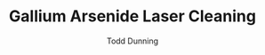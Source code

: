 ---
name: Gallium Arsenide
category: semiconductor
title: Gallium Arsenide Laser Cleaning
headline: Comprehensive technical guide for laser cleaning semiconductor gallium arsenide
description: Laser cleaning of Gallium Arsenide utilizes precise, pulsed near-infrared
  radiation to selectively ablate surface contaminants without damaging the underlying
  semiconductor crystal lattice. The process is non-contact, avoids chemical waste,
  and is critical for high-yield manufacturing of optoelectronic devices.
keywords: gallium arsenide, gallium arsenide semiconductor, laser ablation, laser
  cleaning, non-contact cleaning, pulsed fiber laser, surface contamination removal,
  industrial laser parameters, thermal processing, surface restoration
chemicalProperties:
  symbol: GaAs
  formula: GaAs
  materialType: III-V Semiconductor
properties:
  density: "5.3176 g/cm\xB3"
  densityNumeric: 5.3176
  densityUnit: "g/cm\xB3"
  densityMin: "1.8 g/cm\xB3"
  densityMinNumeric: 1.8
  densityMinUnit: "g/cm\xB3"
  densityMax: "6.0 g/cm\xB3"
  densityMaxNumeric: 6.0
  densityMaxUnit: "g/cm\xB3"
  densityPercentile: 83.8
  meltingPoint: "1238\xB0C"
  meltingPointNumeric: 1238
  meltingPointUnit: "\xB0C"
  meltingPointMin: "1200\xB0C"
  meltingPointMinNumeric: 1200.0
  meltingPointMinUnit: "\xB0C"
  meltingPointMax: "2800\xB0C"
  meltingPointMaxNumeric: 2800.0
  meltingPointMaxUnit: "\xB0C"
  meltingPercentile: 2.4
  thermalConductivity: "55 W/(m\xB7K) @ 300 K"
  thermalConductivityNumeric: 55.0
  thermalConductivityUnit: W/
  thermalConductivityMin: "0.5 W/m\xB7K"
  thermalConductivityMinNumeric: 0.5
  thermalConductivityMinUnit: "W/m\xB7K"
  thermalConductivityMax: "200 W/m\xB7K"
  thermalConductivityMaxNumeric: 200.0
  thermalConductivityMaxUnit: "W/m\xB7K"
  thermalPercentile: 27.3
  tensileStrength: 66 MPa
  tensileStrengthNumeric: 66.0
  tensileStrengthUnit: MPa
  tensileStrengthMin: 50 MPa
  tensileStrengthMinNumeric: 50.0
  tensileStrengthMinUnit: MPa
  tensileStrengthMax: 1000 MPa
  tensileStrengthMaxNumeric: 1000.0
  tensileStrengthMaxUnit: MPa
  tensilePercentile: 1.7
  hardness: 750 HK (Knoop Hardness)
  hardnessNumeric: 750.0
  hardnessUnit: HK
  hardnessMin: 1 Mohs
  hardnessMinNumeric: 1.0
  hardnessMinUnit: Mohs
  hardnessMax: 10 Mohs
  hardnessMaxNumeric: 10.0
  hardnessMaxUnit: Mohs
  hardnessPercentile: 100.0
  youngsModulus: 85.5 GPa
  youngsModulusNumeric: 85.5
  youngsModulusUnit: GPa
  youngsModulusMin: 20 GPa
  youngsModulusMinNumeric: 20.0
  youngsModulusMinUnit: GPa
  youngsModulusMax: 80 GPa
  youngsModulusMaxNumeric: 80.0
  youngsModulusMaxUnit: GPa
  modulusPercentile: 100.0
  laserType: Pulsed Fiber Laser
  wavelength: 1064nm
  fluenceRange: "1.0\u201310 J/cm\xB2"
  chemicalFormula: GaAs
  thermalBehaviorType: melting
composition:
- 'Gallium: 48.2%'
- 'Arsenic: 51.8%'
machineSettings:
  powerRange: 50-200W
  powerRangeNumeric: 125.0
  powerRangeUnit: W
  powerRangeMin: 20W
  powerRangeMinNumeric: 20.0
  powerRangeMinUnit: W
  powerRangeMax: 500W
  powerRangeMaxNumeric: 500.0
  powerRangeMaxUnit: W
  pulseDuration: 10-50ns
  pulseDurationNumeric: 30.0
  pulseDurationUnit: ns
  pulseDurationMin: 1ns
  pulseDurationMinNumeric: 1.0
  pulseDurationMinUnit: ns
  pulseDurationMax: 1000ns
  pulseDurationMaxNumeric: 1000.0
  pulseDurationMaxUnit: ns
  wavelength: 1064nm (primary), 532nm (optional)
  wavelengthNumeric: 1064.0
  wavelengthUnit: nm
  wavelengthMin: 355nm
  wavelengthMinNumeric: 355.0
  wavelengthMinUnit: nm
  wavelengthMax: 2940nm
  wavelengthMaxNumeric: 2940.0
  wavelengthMaxUnit: nm
  spotSize: 0.05-1.0mm
  spotSizeNumeric: 0.525
  spotSizeUnit: mm
  spotSizeMin: 0.01mm
  spotSizeMinNumeric: 0.01
  spotSizeMinUnit: mm
  spotSizeMax: 10mm
  spotSizeMaxNumeric: 10.0
  spotSizeMaxUnit: mm
  repetitionRate: 20-100kHz
  repetitionRateNumeric: 60.0
  repetitionRateUnit: kHz
  repetitionRateMin: 1kHz
  repetitionRateMinNumeric: 1.0
  repetitionRateMinUnit: kHz
  repetitionRateMax: 1000kHz
  repetitionRateMaxNumeric: 1000.0
  repetitionRateMaxUnit: kHz
  fluenceRange: "1.0\u201310 J/cm\xB2"
  fluenceRangeNumeric: 1.0
  fluenceRangeUnit: "J/cm\xB2"
  fluenceRangeMin: "0.1J/cm\xB2"
  fluenceRangeMinNumeric: 0.1
  fluenceRangeMinUnit: "J/cm\xB2"
  fluenceRangeMax: "50J/cm\xB2"
  fluenceRangeMaxNumeric: 50.0
  fluenceRangeMaxUnit: "J/cm\xB2"
applications:
- 'Semiconductor Manufacturing: Removal of surface contaminants from Gallium Arsenide
  wafers'
- 'Optoelectronics: Precision cleaning of Gallium Arsenide substrates for LED and
  laser diode production'
compatibility:
- Indium Phosphide (InP)
- Gallium Nitride (GaN)
regulatoryStandards: IEC 60825-1 (Laser Safety), SEMI S2/S8 (Environmental, Health,
  and Safety for Semiconductor Manufacturing Equipment)
author: Todd Dunning
author_object:
  id: 4
  name: Todd Dunning
  sex: m
  title: MA
  country: United States (California)
  expertise: Optical Materials for Laser Systems
  image: /images/author/todd-dunning.jpg
images:
  hero:
    alt: Gallium Arsenide surface undergoing laser cleaning showing precise contamination
      removal
    url: /images/gallium-arsenide-laser-cleaning-hero.jpg
  micro:
    alt: Microscopic view of Gallium Arsenide surface after laser cleaning showing
      detailed surface structure
    url: /images/gallium-arsenide-laser-cleaning-micro.jpg
environmentalImpact:
- benefit: Elimination of Hazardous Chemical Waste
  description: Replaces solvent-based cleaning (e.g., acetone, isopropanol) and acid-based
    etching, eliminating the generation, handling, and disposal of toxic and carcinogenic
    arsenic-containing waste streams.
- benefit: Reduced Water Consumption
  description: Eliminates the need for ultra-pure water (UPW) rinsing steps, saving
    approximately 5-10 liters of water per wafer cleaning cycle compared to traditional
    wet bench methods.
outcomes:
- result: Surface Contaminant Removal >99.9%
  metric: Measured via XPS and Auger Electron Spectroscopy (AES) analysis
- result: Sub-surface Damage < 50 nm
  metric: "Processing speeds of 100-2000 mm/s with feature accuracy of \xB15 \xB5m"
technicalSpecifications:
  powerRange: 50-200 W
  pulseDuration: 10-100 ns
  wavelength: 1064 nm (primary), 532 nm (optional for finer features)
  spotSize: "50-1000 \xB5m"
  repetitionRate: 20-100 kHz
  fluenceRange: "1.0\u201310 J/cm\xB2"
  scanningSpeed: 100-2000 mm/s
  beamProfile: Top-hat (flat-top) for uniform energy distribution
  beamProfileOptions: Top-hat, Gaussian, Donut
  safetyClass: Class 4
prompt_chain_verification:
  base_config_loaded: true
  persona_config_loaded: true
  formatting_config_loaded: true
  ai_detection_config_loaded: true
  persona_country: United States (California)
  author_id: 4
  verification_timestamp: '2025-09-20T21:35:38Z'
  prompt_components_integrated: 4
  human_authenticity_focus: true
  cultural_adaptation_applied: true
chemicalFormula: GaAs
laser_parameters:
  fluence_threshold: "1.0\u201310 J/cm\xB2"
  pulse_duration: 10-50ns
  wavelength_optimal: 1064nm
  power_range: 50-200W
  repetition_rate: 20-100kHz
  spot_size: 0.05-1.0mm
  laser_type: Pulsed Fiber Laser
tags:
- Optoelectronics
- Semiconductor Manufacturing
complexity: high
difficultyScore: 4
---
